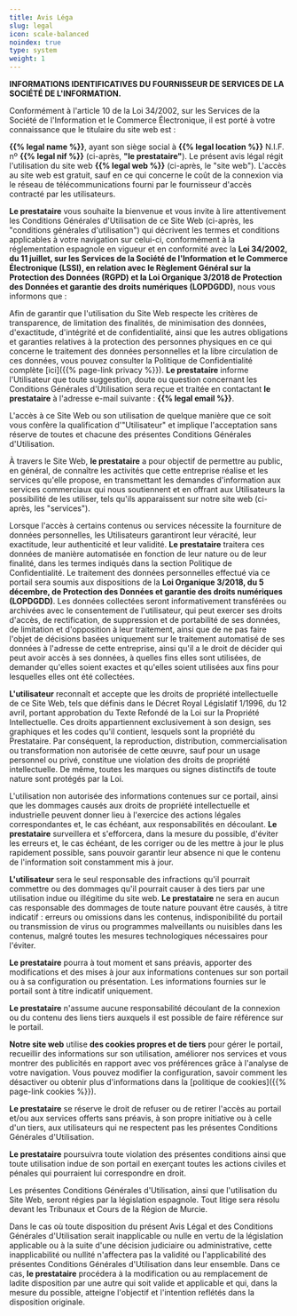 ```yaml
---
title: Avis Léga
slug: legal
icon: scale-balanced
noindex: true
type: system
weight: 1
---
```


**INFORMATIONS IDENTIFICATIVES DU FOURNISSEUR DE SERVICES DE LA SOCIÉTÉ DE L'INFORMATION.**

Conformément à l'article 10 de la Loi 34/2002, sur les Services de la Société de l'Information et le Commerce Électronique, il est porté à votre connaissance que le titulaire du site web est :

**{{% legal name %}}**, ayant son siège social à **{{% legal location %}}** N.I.F. nº **{{% legal nif %}}** (ci-après, **"le prestataire"**). Le présent avis légal régit l'utilisation du site web **{{% legal web %}}** (ci-après, le "site web"). L'accès au site web est gratuit, sauf en ce qui concerne le coût de la connexion via le réseau de télécommunications fourni par le fournisseur d'accès contracté par les utilisateurs.

**Le prestataire** vous souhaite la bienvenue et vous invite à lire attentivement les Conditions Générales d'Utilisation de ce Site Web (ci-après, les "conditions générales d'utilisation") qui décrivent les termes et conditions applicables à votre navigation sur celui-ci, conformément à la réglementation espagnole en vigueur et en conformité avec la **Loi 34/2002, du 11 juillet, sur les Services de la Société de l'Information et le Commerce Électronique (LSSI), en relation avec le Règlement Général sur la Protection des Données (RGPD) et la Loi Organique 3/2018 de Protection des Données et garantie des droits numériques (LOPDGDD)**, nous vous informons que :

Afin de garantir que l'utilisation du Site Web respecte les critères de transparence, de limitation des finalités, de minimisation des données, d'exactitude, d'intégrité et de confidentialité, ainsi que les autres obligations et garanties relatives à la protection des personnes physiques en ce qui concerne le traitement des données personnelles et la libre circulation de ces données, vous pouvez consulter la Politique de Confidentialité complète [ici]({{% page-link privacy %}}). **Le prestataire** informe l'Utilisateur que toute suggestion, doute ou question concernant les Conditions Générales d'Utilisation sera reçue et traitée en contactant **le prestataire** à l'adresse e-mail suivante : **{{% legal email %}}**.

L'accès à ce Site Web ou son utilisation de quelque manière que ce soit vous confère la qualification d'"Utilisateur" et implique l'acceptation sans réserve de toutes et chacune des présentes Conditions Générales d'Utilisation.

À travers le Site Web, **le prestataire** a pour objectif de permettre au public, en général, de connaître les activités que cette entreprise réalise et les services qu'elle propose, en transmettant les demandes d'information aux services commerciaux qui nous soutiennent et en offrant aux Utilisateurs la possibilité de les utiliser, tels qu'ils apparaissent sur notre site web (ci-après, les "services").

Lorsque l'accès à certains contenus ou services nécessite la fourniture de données personnelles, les Utilisateurs garantiront leur véracité, leur exactitude, leur authenticité et leur validité. **Le prestataire** traitera ces données de manière automatisée en fonction de leur nature ou de leur finalité, dans les termes indiqués dans la section Politique de Confidentialité. Le traitement des données personnelles effectué via ce portail sera soumis aux dispositions de la **Loi Organique 3/2018, du 5 décembre, de Protection des Données et garantie des droits numériques (LOPDGDD)**. Les données collectées seront informativement transférées ou archivées avec le consentement de l'utilisateur, qui peut exercer ses droits d'accès, de rectification, de suppression et de portabilité de ses données, de limitation et d'opposition à leur traitement, ainsi que de ne pas faire l'objet de décisions basées uniquement sur le traitement automatisé de ses données à l'adresse de cette entreprise, ainsi qu'il a le droit de décider qui peut avoir accès à ses données, à quelles fins elles sont utilisées, de demander qu'elles soient exactes et qu'elles soient utilisées aux fins pour lesquelles elles ont été collectées.

**L'utilisateur** reconnaît et accepte que les droits de propriété intellectuelle de ce Site Web, tels que définis dans le Décret Royal Législatif 1/1996, du 12 avril, portant approbation du Texte Refondé de la Loi sur la Propriété Intellectuelle. Ces droits appartiennent exclusivement à son design, ses graphiques et les codes qu'il contient, lesquels sont la propriété du Prestataire. Par conséquent, la reproduction, distribution, commercialisation ou transformation non autorisée de cette œuvre, sauf pour un usage personnel ou privé, constitue une violation des droits de propriété intellectuelle. De même, toutes les marques ou signes distinctifs de toute nature sont protégés par la Loi.

L'utilisation non autorisée des informations contenues sur ce portail, ainsi que les dommages causés aux droits de propriété intellectuelle et industrielle peuvent donner lieu à l'exercice des actions légales correspondantes et, le cas échéant, aux responsabilités en découlant. **Le prestataire** surveillera et s'efforcera, dans la mesure du possible, d'éviter les erreurs et, le cas échéant, de les corriger ou de les mettre à jour le plus rapidement possible, sans pouvoir garantir leur absence ni que le contenu de l'information soit constamment mis à jour.

**L'utilisateur** sera le seul responsable des infractions qu'il pourrait commettre ou des dommages qu'il pourrait causer à des tiers par une utilisation indue ou illégitime du site web. **Le prestataire** ne sera en aucun cas responsable des dommages de toute nature pouvant être causés, à titre indicatif : erreurs ou omissions dans les contenus, indisponibilité du portail ou transmission de virus ou programmes malveillants ou nuisibles dans les contenus, malgré toutes les mesures technologiques nécessaires pour l'éviter.

**Le prestataire** pourra à tout moment et sans préavis, apporter des modifications et des mises à jour aux informations contenues sur son portail ou à sa configuration ou présentation. Les informations fournies sur le portail sont à titre indicatif uniquement.

**Le prestataire** n'assume aucune responsabilité découlant de la connexion ou du contenu des liens tiers auxquels il est possible de faire référence sur le portail.

**Notre site web** utilise **des cookies propres et de tiers** pour gérer le portail, recueillir des informations sur son utilisation, améliorer nos services et vous montrer des publicités en rapport avec vos préférences grâce à l'analyse de votre navigation. Vous pouvez modifier la configuration, savoir comment les désactiver ou obtenir plus d'informations dans la [politique de cookies]({{% page-link cookies %}}).

**Le prestataire** se réserve le droit de refuser ou de retirer l'accès au portail et/ou aux services offerts sans préavis, à son propre initiative ou à celle d'un tiers, aux utilisateurs qui ne respectent pas les présentes Conditions Générales d'Utilisation.

**Le prestataire** poursuivra toute violation des présentes conditions ainsi que toute utilisation indue de son portail en exerçant toutes les actions civiles et pénales qui pourraient lui correspondre en droit.

Les présentes Conditions Générales d'Utilisation, ainsi que l'utilisation du Site Web, seront régies par la législation espagnole. Tout litige sera résolu devant les Tribunaux et Cours de la Région de Murcie.

Dans le cas où toute disposition du présent Avis Légal et des Conditions Générales d'Utilisation serait inapplicable ou nulle en vertu de la législation applicable ou à la suite d'une décision judiciaire ou administrative, cette inapplicabilité ou nullité n'affectera pas la validité ou l'applicabilité des présentes Conditions Générales d'Utilisation dans leur ensemble. Dans ce cas, **le prestataire** procédera à la modification ou au remplacement de ladite disposition par une autre qui soit valide et applicable et qui, dans la mesure du possible, atteigne l'objectif et l'intention reflétés dans la disposition originale.

